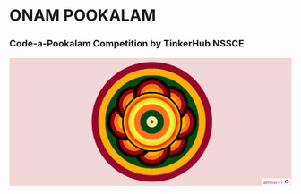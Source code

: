 # ONAM POOKALAM
### Code-a-Pookalam Competition by TinkerHub NSSCE

![Pookalam](media/pookalam.png)
